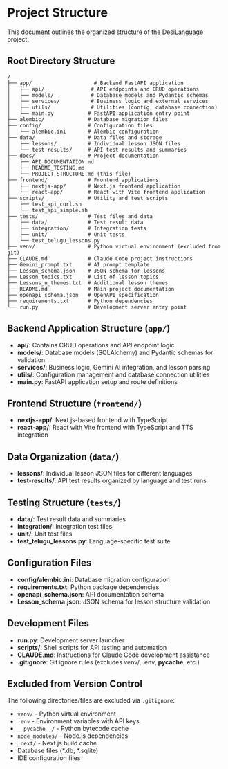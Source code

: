 # Project Structure

This document outlines the organized structure of the DesiLanguage project.

## Root Directory Structure

```
/
├── app/                    # Backend FastAPI application
│   ├── api/               # API endpoints and CRUD operations
│   ├── models/            # Database models and Pydantic schemas
│   ├── services/          # Business logic and external services
│   ├── utils/             # Utilities (config, database connection)
│   └── main.py           # FastAPI application entry point
├── alembic/              # Database migration files
├── config/               # Configuration files
│   └── alembic.ini       # Alembic configuration
├── data/                 # Data files and storage
│   ├── lessons/          # Individual lesson JSON files
│   └── test-results/     # API test results and summaries
├── docs/                 # Project documentation
│   ├── API_DOCUMENTATION.md
│   ├── README_TESTING.md
│   └── PROJECT_STRUCTURE.md (this file)
├── frontend/             # Frontend applications
│   ├── nextjs-app/       # Next.js frontend application
│   └── react-app/        # React with Vite frontend application
├── scripts/              # Utility and test scripts
│   ├── test_api_curl.sh
│   └── test_api_simple.sh
├── tests/                # Test files and data
│   ├── data/             # Test result data
│   ├── integration/      # Integration tests
│   ├── unit/             # Unit tests
│   └── test_telugu_lessons.py
├── venv/                 # Python virtual environment (excluded from git)
├── CLAUDE.md             # Claude Code project instructions
├── Gemini_prompt.txt     # AI prompt template
├── Lesson_schema.json    # JSON schema for lessons
├── Lesson_topics.txt     # List of lesson topics
├── Lessons_n_themes.txt  # Additional lesson themes
├── README.md             # Main project documentation
├── openapi_schema.json   # OpenAPI specification
├── requirements.txt      # Python dependencies
└── run.py                # Development server entry point
```

## Backend Application Structure (`app/`)

- **api/**: Contains CRUD operations and API endpoint logic
- **models/**: Database models (SQLAlchemy) and Pydantic schemas for validation
- **services/**: Business logic, Gemini AI integration, and lesson parsing
- **utils/**: Configuration management and database connection utilities
- **main.py**: FastAPI application setup and route definitions

## Frontend Structure (`frontend/`)

- **nextjs-app/**: Next.js-based frontend with TypeScript
- **react-app/**: React with Vite frontend with TypeScript and TTS integration

## Data Organization (`data/`)

- **lessons/**: Individual lesson JSON files for different languages
- **test-results/**: API test results organized by language and test runs

## Testing Structure (`tests/`)

- **data/**: Test result data and summaries
- **integration/**: Integration test files
- **unit/**: Unit test files
- **test_telugu_lessons.py**: Language-specific test suite

## Configuration Files

- **config/alembic.ini**: Database migration configuration
- **requirements.txt**: Python package dependencies
- **openapi_schema.json**: API documentation schema
- **Lesson_schema.json**: JSON schema for lesson structure validation

## Development Files

- **run.py**: Development server launcher
- **scripts/**: Shell scripts for API testing and automation
- **CLAUDE.md**: Instructions for Claude Code development assistance
- **.gitignore**: Git ignore rules (excludes venv/, .env, __pycache__, etc.)

## Excluded from Version Control

The following directories/files are excluded via `.gitignore`:
- `venv/` - Python virtual environment
- `.env` - Environment variables with API keys
- `__pycache__/` - Python bytecode cache
- `node_modules/` - Node.js dependencies
- `.next/` - Next.js build cache
- Database files (*.db, *.sqlite)
- IDE configuration files